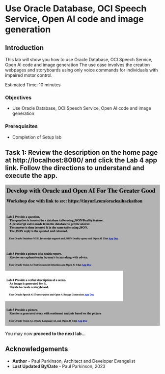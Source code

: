 # Use Oracle Database, OCI Speech Service, Open AI code and image generation

## Introduction

This lab will show you how to use Oracle Database, OCI Speech Service, Open AI code and image generation
The use case involves the creation webpages and storyboards using only voice commands for individuals with impaired motor control.

Estimated Time:  10 minutes

### Objectives

-   Use Oracle Database, OCI Speech Service, Open AI code and image generation

### Prerequisites

- Completion of Setup lab

## Task 1: Review the description on the home page at http://localhost:8080/ and click the Lab 4 app link.  Follow the directions to understand and execute the app.

![Lab4 App](images/oracleai_lab4.jpg " ") 

You may now **proceed to the next lab.**..

## Acknowledgements

* **Author** - Paul Parkinson, Architect and Developer Evangelist
* **Last Updated By/Date** - Paul Parkinson, 2023
